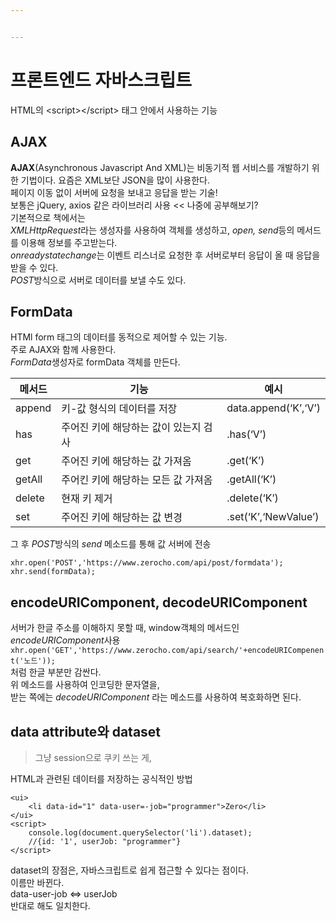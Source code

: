 ```yaml
---


---
```


<h1 id="프론트엔드-자바스크립트">프론트엔드 자바스크립트</h1>
<p>HTML의 &lt;script&gt;&lt;/script&gt; 태그 안에서 사용하는 기능</p>
<h2 id="ajax">AJAX</h2>
<p><strong>AJAX</strong>(Asynchronous Javascript And XML)는 비동기적 웹 서비스를 개발하기 위한 기법이다. 요즘은 XML보단 JSON을 많이 사용한다.<br>
페이지 이동 없이 서버에 요청을 보내고 응답을 받는 기술!<br>
보통은 jQuery, axios 같은 라이브러리 사용 &lt;&lt; 나중에 공부해보기?<br>
기본적으로 책에서는<br>
<em>XMLHttpRequest</em>라는 생성자를 사용하여 객체를 생성하고, <em>open, send</em>등의 메서드를 이용해 정보를 주고받는다.<br>
<em>onreadystatechange</em>는 이벤트 리스너로 요청한 후 서버로부터 응답이 올 때 응답을 받을 수 있다.<br>
<em>POST</em>방식으로 서버로 데이터를 보낼 수도 있다.</p>
<h2 id="formdata">FormData</h2>
<p>HTMl form 태그의 데이터를 동적으로 제어할 수 있는 기능.<br>
주로 AJAX와 함께 사용한다.<br>
<em>FormData</em>생성자로 formData 객체를 만든다.</p>

<table>
<thead>
<tr>
<th>메서드</th>
<th>기능</th>
<th>예시</th>
</tr>
</thead>
<tbody>
<tr>
<td>append</td>
<td>키-값 형식의 데이터를 저장</td>
<td>data.append(‘K’,‘V’)</td>
</tr>
<tr>
<td>has</td>
<td>주어진 키에 해당하는 값이 있는지 검사</td>
<td>.has(‘V’)</td>
</tr>
<tr>
<td>get</td>
<td>주어진 키에 해당하는 값 가져옴</td>
<td>.get(‘K’)</td>
</tr>
<tr>
<td>getAll</td>
<td>주어킨 키에 해당하는 모든 값 가져옴</td>
<td>.getAll(‘K’)</td>
</tr>
<tr>
<td>delete</td>
<td>현재 키 제거</td>
<td>.delete(‘K’)</td>
</tr>
<tr>
<td>set</td>
<td>주어진 키에 해당하는 값 변경</td>
<td>.set(‘K’,‘NewValue’)</td>
</tr>
</tbody>
</table><p>그 후 <em>POST</em>방식의 <em>send</em> 메소드를 통해 값 서버에 전송</p>
<pre><code>xhr.open('POST','https://www.zerocho.com/api/post/formdata');
xhr.send(formData);
</code></pre>
<h2 id="encodeuricomponent-decodeuricomponent">encodeURIComponent, decodeURIComponent</h2>
<p>서버가 한글 주소를 이해하지 못할 때, window객체의 메서드인 <em>encodeURIComponent</em>사용<br>
<code>xhr.open('GET','https://www.zerocho.com/api/search/'+encodeURICompenent('노드'));</code><br>
처럼 한글 부분만 감싼다.<br>
위 메소드를 사용하여 인코딩한 문자열을,<br>
받는 쪽에는 <em>decodeURIComponent</em> 라는 메소드를 사용하여 복호화하면 된다.</p>
<h2 id="data-attribute와-dataset">data attribute와 dataset</h2>
<blockquote>
<p>그냥 session으로 쿠키 쓰는 게,</p>
</blockquote>
<p>HTML과 관련된 데이터를 저장하는 공식적인 방법</p>
<pre><code>&lt;ui&gt;
	&lt;li data-id="1" data-user=-job="programmer"&gt;Zero&lt;/li&gt;
&lt;/ui&gt;
&lt;script&gt;
	console.log(document.querySelector('li').dataset);
	//{id: '1', userJob: "programmer"}
&lt;/script&gt;
</code></pre>
<p>dataset의 장점은, 자바스크립트로 쉽게 접근할 수 있다는 점이다.<br>
이름만 바뀐다.<br>
data-user-job &lt;=&gt; userJob<br>
반대로 해도 일치한다.</p>

